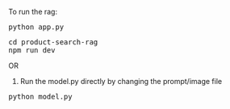 To run the rag:

<pre>
python app.py
</pre>

<pre>
cd product-search-rag
npm run dev
</pre>

OR

1. Run the model.py directly by changing the prompt/image file

<pre>
python model.py
</pre>
